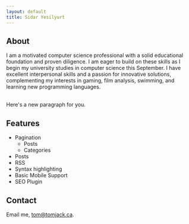 ```yaml
---
layout: default
title: Sidar Yesilyurt
---
```


## About
I am a motivated computer science professional with a solid educational foundation and proven diligence. I am eager to build on these skills as I begin my university studies in computer science this September. I have excellent interpersonal skills and a passion for innovative solutions, complementing my interests in gaming, film analysis, swimming, and learning new programming languages.

<br>
Here's a new paragraph for you.  

## Features
- Pagination
    - Posts
    - Categories
- Posts
- RSS
- Syntax highlighting
- Basic Mobile Support
- SEO Plugin

## Contact
Email me, [tom@tomjack.ca](yesilyurtsidar@gmail.com).
